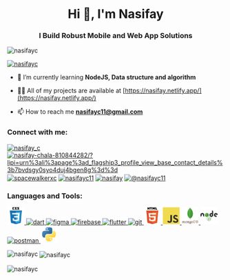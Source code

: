 <h1 align="center">Hi 👋, I'm Nasifay</h1>
<h3 align="center">I Build Robust Mobile and Web App Solutions</h3>

<p align="left"> <img src="https://komarev.com/ghpvc/?username=nasifayc&label=Profile%20views&color=0e75b6&style=flat" alt="nasifayc" /> </p>

<p align="left"> <a href="https://github.com/ryo-ma/github-profile-trophy"><img src="https://github-profile-trophy.vercel.app/?username=nasifayc" alt="nasifayc" /></a> </p>

- 🌱 I’m currently learning **NodeJS, Data structure and algorithm**

- 👨‍💻 All of my projects are available at [https://nasifay.netlify.app/](https://nasifay.netlify.app/)

- 📫 How to reach me **nasifayc11@gmail.com**

<h3 align="left">Connect with me:</h3>
<p align="left">
<a href="https://twitter.com/nasifay_c" target="blank"><img align="center" src="https://raw.githubusercontent.com/rahuldkjain/github-profile-readme-generator/master/src/images/icons/Social/twitter.svg" alt="nasifay_c" height="30" width="40" /></a>
<a href="https://linkedin.com/in/nasifay-chala-810844282/?lipi=urn%3ali%3apage%3ad_flagship3_profile_view_base_contact_details%3b7bvdsgy0syo4duj4bgen8g%3d%3d" target="blank"><img align="center" src="https://raw.githubusercontent.com/rahuldkjain/github-profile-readme-generator/master/src/images/icons/Social/linked-in-alt.svg" alt="nasifay-chala-810844282/?lipi=urn%3ali%3apage%3ad_flagship3_profile_view_base_contact_details%3b7bvdsgy0syo4duj4bgen8g%3d%3d" height="30" width="40" /></a>
<a href="https://instagram.com/spacewalkerxc" target="blank"><img align="center" src="https://raw.githubusercontent.com/rahuldkjain/github-profile-readme-generator/master/src/images/icons/Social/instagram.svg" alt="spacewalkerxc" height="30" width="40" /></a>
<a href="https://codeforces.com/profile/nasifayc11" target="blank"><img align="center" src="https://raw.githubusercontent.com/rahuldkjain/github-profile-readme-generator/master/src/images/icons/Social/codeforces.svg" alt="nasifayc11" height="30" width="40" /></a>
<a href="https://www.leetcode.com/nasifay" target="blank"><img align="center" src="https://raw.githubusercontent.com/rahuldkjain/github-profile-readme-generator/master/src/images/icons/Social/leet-code.svg" alt="nasifay" height="30" width="40" /></a>
<a href="https://www.hackerrank.com/nasifayc11" target="blank"><img align="center" src="https://raw.githubusercontent.com/rahuldkjain/github-profile-readme-generator/master/src/images/icons/Social/hackerearth.svg" alt="@nasifayc11" height="30" width="40" /></a>
</p>

<h3 align="left">Languages and Tools:</h3>
<p align="left"> <a href="https://www.w3schools.com/css/" target="_blank" rel="noreferrer"> <img src="https://raw.githubusercontent.com/devicons/devicon/master/icons/css3/css3-original-wordmark.svg" alt="css3" width="40" height="40"/> </a> <a href="https://dart.dev" target="_blank" rel="noreferrer"> <img src="https://www.vectorlogo.zone/logos/dartlang/dartlang-icon.svg" alt="dart" width="40" height="40"/> </a> <a href="https://www.figma.com/" target="_blank" rel="noreferrer"> <img src="https://www.vectorlogo.zone/logos/figma/figma-icon.svg" alt="figma" width="40" height="40"/> </a> <a href="https://firebase.google.com/" target="_blank" rel="noreferrer"> <img src="https://www.vectorlogo.zone/logos/firebase/firebase-icon.svg" alt="firebase" width="40" height="40"/> </a> <a href="https://flutter.dev" target="_blank" rel="noreferrer"> <img src="https://www.vectorlogo.zone/logos/flutterio/flutterio-icon.svg" alt="flutter" width="40" height="40"/> </a> <a href="https://git-scm.com/" target="_blank" rel="noreferrer"> <img src="https://www.vectorlogo.zone/logos/git-scm/git-scm-icon.svg" alt="git" width="40" height="40"/> </a> <a href="https://www.w3.org/html/" target="_blank" rel="noreferrer"> <img src="https://raw.githubusercontent.com/devicons/devicon/master/icons/html5/html5-original-wordmark.svg" alt="html5" width="40" height="40"/> </a> <a href="https://developer.mozilla.org/en-US/docs/Web/JavaScript" target="_blank" rel="noreferrer"> <img src="https://raw.githubusercontent.com/devicons/devicon/master/icons/javascript/javascript-original.svg" alt="javascript" width="40" height="40"/> </a> <a href="https://www.mongodb.com/" target="_blank" rel="noreferrer"> <img src="https://raw.githubusercontent.com/devicons/devicon/master/icons/mongodb/mongodb-original-wordmark.svg" alt="mongodb" width="40" height="40"/> </a> <a href="https://nodejs.org" target="_blank" rel="noreferrer"> <img src="https://raw.githubusercontent.com/devicons/devicon/master/icons/nodejs/nodejs-original-wordmark.svg" alt="nodejs" width="40" height="40"/> </a> <a href="https://postman.com" target="_blank" rel="noreferrer"> <img src="https://www.vectorlogo.zone/logos/getpostman/getpostman-icon.svg" alt="postman" width="40" height="40"/> </a> <a href="https://www.python.org" target="_blank" rel="noreferrer"> <img src="https://raw.githubusercontent.com/devicons/devicon/master/icons/python/python-original.svg" alt="python" width="40" height="40"/> </a></p>
<p><img align="left" src="https://github-readme-stats.vercel.app/api/top-langs?username=nasifayc&show_icons=true&locale=en&layout=compact" alt="nasifayc" /></p>

<p>&nbsp;<img align="center" src="https://github-readme-stats.vercel.app/api?username=nasifayc&show_icons=true&locale=en" alt="nasifayc" /></p>

<p><img align="center" src="https://github-readme-streak-stats.herokuapp.com/?user=nasifayc&" alt="nasifayc" /></p>
